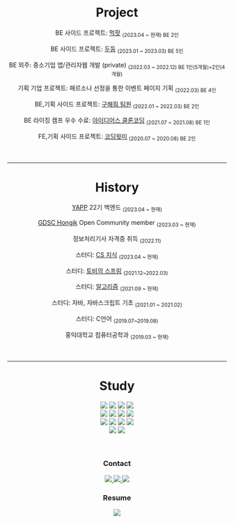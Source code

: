 
<div align="center">
<br>
 
# Project  
<p>BE 사이드 프로젝트:  <a href="https://github.com/YAPP-Github/mukpat-server">먹팟</a> <sub>(2023.04 ~ 현재) BE 2인</sub>
<p>BE 사이드 프로젝트:  <a href="https://github.com/Gosrock/DuDoong-Backend">두둥</a> <sub>(2023.01 ~ 2023.03) BE 5인</sub> 
<p>BE 외주: 중소기업 앱/관리자웹 개발 (private) <sub>(2022.03 ~ 2022.12) BE 1인(5개월)+2인(4개월)</sub> 
<p>기획 기업 프로젝트: 페르소나 선정을 통한 이벤트 페이지 기획 <sub>(2022.03) BE 4인</sub> 
<p>BE,기획 사이드 프로젝트: <a href="https://github.com/whereismyteam/backend_dev_whereismyteam">구해줘 팀원</a> <sub>(2022.01 ~ 2022.03) BE 2인</sub> 
<p>BE 라이징 캠프 우수 수료: <a href="https://github.com/cofls6581/idus-server">아이디어스 클론코딩</a> <sub>(2021.07 ~ 2021.08) BE 1인</sub>
<p>FE,기획 사이드 프로젝트: <a href="https://github.com/cofls6581/CodingWithMePublic">코딩윗미</a> <sub>(2020.07 ~ 2020.08) BE 2인</sub> 
<br><br><br>
 
 - - -
 
# History  
<p><a href="https://www.yapp.co.kr/">YAPP</a> 22기 백엔드 <sub>(2023.04 ~ 현재)</sub>
<p><a href="https://github.com/GDSC-Hongik">GDSC Hongik</a> Open Community member <sub>(2023.03 ~ 현재)</sub>
<p>정보처리기사 자격증 취득 <sub>(2022.11)</sub>
<p>스터디: <a href="https://github.com/YAPP-Github/22nd-Study-CS">CS 지식</a> <sub>(2023.04 ~ 현재)</sub>
<p>스터디: <a href="https://cofls6581.tistory.com/136">토비의 스프링</a> <sub>(2021.12~2022.03)</sub>
<p>스터디: <a href="https://github.com/cofls6581/hongjangal">알고리즘</a> <sub>(2021.09 ~ 현재)</sub>
<p>스터디: 자바, 자바스크립트 기초 <sub>(2021.01 ~ 2021.02)</sub>
<p>스터디: C언어 <sub>(2019.07~2019.08)</sub>
<p>홍익대학교 컴퓨터공학과 <sub>(2019.03 ~ 현재)</sub> 
<br><br><br>
 
 - - -
 
# Study
<img src="https://img.shields.io/badge/C-A8B9CC?style=flat-square&logoColor=white"> 
<img src="https://img.shields.io/badge/C++-00599C?style=flat-square&logo=C++&logoColor=white">
<img src="https://img.shields.io/badge/Java-007396?style=flat-square&logo=Java&logoColor=white">
<img src="https://img.shields.io/badge/kotlin-7F52FF?style=flat-square&logo=kotlin&logoColor=white">
<br>
<img src="https://img.shields.io/badge/Spring-6DB33F?style=for-the-badge&logo=Spring&logoColor=white"> 
<img src="https://img.shields.io/badge/MySQL-4479A1?style=for-the-badge&logo=MySQL&logoColor=white">
<img src="https://img.shields.io/badge/mariadb-003545?style=for-the-badge&logo=mariadb&logoColor=white">
<img src="https://img.shields.io/badge/Redis-DC382D?style=for-the-badge&logo=Redis&logoColor=white">
<br>
<img src="https://img.shields.io/badge/Docker-2496ED?style=for-the-badge&logo=Docker&logoColor=white">
<img src="https://img.shields.io/badge/GitHubActions-2088FF?style=for-the-badge&logo=githubactions&logoColor=white"> 
<img src="https://img.shields.io/badge/Kubernetes-326CE5?style=for-the-badge&logo=Kubernetes&logoColor=white">
<img src="https://img.shields.io/badge/jenkins-D24939?style=for-the-badge&logo=jenkins&logoColor=white">
<br>
<img src="https://img.shields.io/badge/AmazonAWS-232F3E?style=for-the-badge&logo=Amazon AWS&logoColor=white">
<img src="https://img.shields.io/badge/firebase-FFCA28?style=for-the-badge&logo=firebase&logoColor=white">
<br><br><br>
 
### Contact
<a href="mailto:cofls6581@naver.com" target="_blank">
<img src="https://img.shields.io/badge/mail-d14836?style=flat-squarel&logoColor=white alt=mail"/> </a>
<a href="https://cofls6581.tistory.com/">
<img src="https://img.shields.io/badge/Tistory-184D66?style=flat-square&logoColor=white"> </a>
<a href="https://www.linkedin.com/in/%EC%B1%84%EB%A6%B0-%EC%9D%B4-a902b0227/" >
<img src="https://img.shields.io/badge/linkedin-%231E77B5.svg?&style=flat-square&logoColor=white alt=linkedin" /> </a>

### Resume  
<a href="https://emphasized-payment-26d.notion.site/34a14a2290574346a091eff4452be38a?pvs=4">
<img src="https://img.shields.io/badge/Notion-000000?style=flat-square&logo=notion&logoColor=white"> </a>  

</div>

